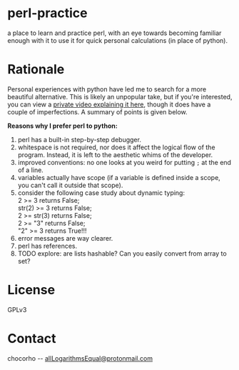 # perl-practice

a place to learn and practice perl, with an eye towards becoming familiar enough with it to use it for quick personal calculations (in place of python).

# Rationale

Personal experiences with python have led me to search for a more beautiful alternative. This is likely an unpopular take, but if you're interested, you can view a [private video explaining it here](https://youtu.be/TMqpO_6WKiY), though it does have a couple of imperfections. A summary of points is given below.

__Reasons why I prefer perl to python:__

1. perl has a built-in step-by-step debugger.
2. whitespace is not required, nor does it affect the logical flow of the program. Instead, it is left to the aesthetic whims of the developer.
3. improved conventions: no one looks at you weird for putting `;` at the end of a line.
4. variables actually have scope (if a variable is defined inside a scope, you can't call it outside that scope).
5. consider the following case study about dynamic typing:  
2 >= 3 returns False;  
str(2) >= 3 returns False;  
2 >= str(3) returns False;  
2 >= "3" returns False;  
"2" >= 3 returns True!!!
6. error messages are way clearer.
7. perl has references.
8. TODO explore: are lists hashable? Can you easily convert from array to set?

# License

GPLv3

# Contact

chocorho -- allLogarithmsEqual@protonmail.com

